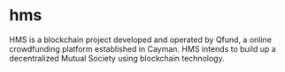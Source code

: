 # hms
HMS is a blockchain project developed and operated by Qfund, a online crowdfunding platform established in Cayman. HMS intends to build up a decentralized Mutual Society using blockchain technology.
